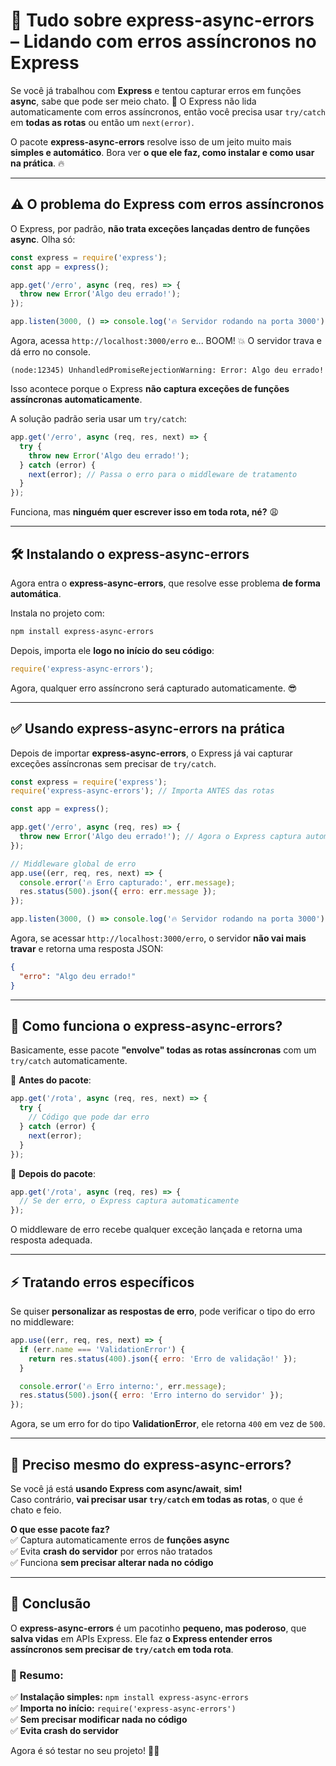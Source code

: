 # 🚀 Tudo sobre **express-async-errors** – Lidando com erros assíncronos no Express

Se você já trabalhou com **Express** e tentou capturar erros em funções **async**, sabe que pode ser meio chato. 😤 O Express não lida automaticamente com erros assíncronos, então você precisa usar `try/catch` em **todas as rotas** ou então um `next(error)`.  

O pacote **express-async-errors** resolve isso de um jeito muito mais **simples e automático**. Bora ver **o que ele faz, como instalar e como usar na prática**. 🔥

---

## ⚠️ O problema do Express com erros assíncronos
O Express, por padrão, **não trata exceções lançadas dentro de funções async**. Olha só:

```js
const express = require('express');
const app = express();

app.get('/erro', async (req, res) => {
  throw new Error('Algo deu errado!');
});

app.listen(3000, () => console.log('🔥 Servidor rodando na porta 3000'));
```

Agora, acessa `http://localhost:3000/erro` e... BOOM! 💥 O servidor trava e dá erro no console.

```
(node:12345) UnhandledPromiseRejectionWarning: Error: Algo deu errado!
```

Isso acontece porque o Express **não captura exceções de funções assíncronas automaticamente**.

A solução padrão seria usar um `try/catch`:

```js
app.get('/erro', async (req, res, next) => {
  try {
    throw new Error('Algo deu errado!');
  } catch (error) {
    next(error); // Passa o erro para o middleware de tratamento
  }
});
```

Funciona, mas **ninguém quer escrever isso em toda rota, né?** 😩

---

## 🛠 Instalando o **express-async-errors**
Agora entra o **express-async-errors**, que resolve esse problema **de forma automática**.

Instala no projeto com:

```bash
npm install express-async-errors
```

Depois, importa ele **logo no início do seu código**:

```js
require('express-async-errors');
```

Agora, qualquer erro assíncrono será capturado automaticamente. 😎

---

## ✅ Usando **express-async-errors** na prática
Depois de importar **express-async-errors**, o Express já vai capturar exceções assíncronas sem precisar de `try/catch`.

```js
const express = require('express');
require('express-async-errors'); // Importa ANTES das rotas

const app = express();

app.get('/erro', async (req, res) => {
  throw new Error('Algo deu errado!'); // Agora o Express captura automaticamente!
});

// Middleware global de erro
app.use((err, req, res, next) => {
  console.error('🔥 Erro capturado:', err.message);
  res.status(500).json({ erro: err.message });
});

app.listen(3000, () => console.log('🔥 Servidor rodando na porta 3000'));
```

Agora, se acessar `http://localhost:3000/erro`, o servidor **não vai mais travar** e retorna uma resposta JSON:

```json
{
  "erro": "Algo deu errado!"
}
```

---

## 🔄 Como funciona o **express-async-errors**?
Basicamente, esse pacote **"envolve" todas as rotas assíncronas** com um `try/catch` automaticamente.  

🔹 **Antes do pacote**:
```js
app.get('/rota', async (req, res, next) => {
  try {
    // Código que pode dar erro
  } catch (error) {
    next(error);
  }
});
```

🔹 **Depois do pacote**:
```js
app.get('/rota', async (req, res) => {
  // Se der erro, o Express captura automaticamente
});
```

O middleware de erro recebe qualquer exceção lançada e retorna uma resposta adequada.

---

## ⚡ Tratando erros específicos
Se quiser **personalizar as respostas de erro**, pode verificar o tipo do erro no middleware:

```js
app.use((err, req, res, next) => {
  if (err.name === 'ValidationError') {
    return res.status(400).json({ erro: 'Erro de validação!' });
  }

  console.error('🔥 Erro interno:', err.message);
  res.status(500).json({ erro: 'Erro interno do servidor' });
});
```

Agora, se um erro for do tipo **ValidationError**, ele retorna `400` em vez de `500`.

---

## 🤔 Preciso mesmo do **express-async-errors**?
Se você já está **usando Express com async/await**, **sim!**  
Caso contrário, **vai precisar usar `try/catch` em todas as rotas**, o que é chato e feio.  

**O que esse pacote faz?**  
✅ Captura automaticamente erros de **funções async**  
✅ Evita **crash do servidor** por erros não tratados  
✅ Funciona **sem precisar alterar nada no código**  

---

## 🏁 Conclusão
O **express-async-errors** é um pacotinho **pequeno, mas poderoso**, que **salva vidas** em APIs Express. Ele faz **o Express entender erros assíncronos sem precisar de `try/catch` em toda rota**.

### 🎯 Resumo:
✅ **Instalação simples:** `npm install express-async-errors`  
✅ **Importa no início:** `require('express-async-errors')`  
✅ **Sem precisar modificar nada no código**  
✅ **Evita crash do servidor**  

Agora é só testar no seu projeto! 🚀🔥